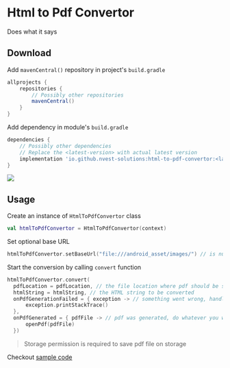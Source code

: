 # Html to Pdf Convertor
Does what it says

## Download

Add `mavenCentral()` repository in project's `build.gradle`

```gradle
allprojects {
    repositories {
        // Possibly other repositories
        mavenCentral()
    }
}
```

Add dependency in module's `build.gradle`

```gradle
dependencies {
    // Possibly other dependencies
    // Replace the <latest-version> with actual latest version
    implementation 'io.github.nvest-solutions:html-to-pdf-convertor:<latest-version>'
}
```
<a href="https://repo1.maven.org/maven2/io/github/nvest-solutions/html-to-pdf-convertor/" target="_blank">
  <img src="https://img.shields.io/maven-central/v/io.github.nvest-solutions/html-to-pdf-convertor?label=latest-version" />
</a>

## Usage

Create an instance of `HtmlToPdfConvertor` class
```kotlin
val htmlToPdfConvertor = HtmlToPdfConvertor(context)
```

Set optional base URL
```kotlin
htmlToPdfConvertor.setBaseUrl("file:///android_asset/images/") // is null by default
```


Start the conversion by calling `convert` function

```kotlin
htmlToPdfConvertor.convert(
  pdfLocation = pdfLocation, // the file location where pdf should be saved
  htmlString = htmlString, // the HTML string to be converted
  onPdfGenerationFailed = { exception -> // something went wrong, handle the exception (this param is optional) 
      exception.printStackTrace()
  },
  onPdfGenerated = { pdfFile -> // pdf was generated, do whatever you want with it
      openPdf(pdfFile)
  })
```

> Storage permission is required to save pdf file on storage

Checkout [sample code](https://github.com/nvest-solutions/html-to-pdf-convertor/blob/4f4cf6a7793ba989a8d78b27eea241a5867d2327/sample/src/main/java/org/nvest/sample/html_to_pdf/MainActivity.kt#L62)
